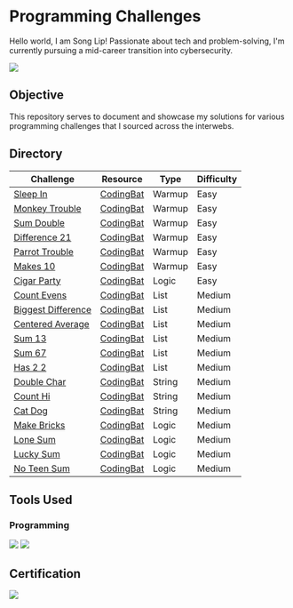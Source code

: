 # Programming Challenges

Hello world, I am Song Lip! Passionate about tech and problem-solving, I'm currently pursuing a mid-career transition into cybersecurity.

<a href="https://www.linkedin.com/in/song-lip-lim/"><img src="https://img.shields.io/badge/-LinkedIn-0072b1?&style=for-the-badge&logo=linkedin&logoColor=white" /></a>

## Objective

This repository serves to document and showcase my solutions for various programming challenges that I sourced across the interwebs.

## Directory

| Challenge          | Resource           | Type               | Difficulty         |
|--------------------|--------------------|--------------------|--------------------|
|<a href="Sleep In">Sleep In</a>|<a href="https://codingbat.com/python">CodingBat</a>|Warmup|Easy|
|<a href="Monkey Trouble">Monkey Trouble</a>|<a href="https://codingbat.com/python">CodingBat</a>|Warmup|Easy|
|<a href="Sum Double">Sum Double</a>|<a href="https://codingbat.com/python">CodingBat</a>|Warmup|Easy|
|<a href="Difference 21">Difference 21</a>|<a href="https://codingbat.com/python">CodingBat</a>|Warmup|Easy|
|<a href="Parrot Trouble">Parrot Trouble</a>|<a href="https://codingbat.com/python">CodingBat</a>|Warmup|Easy|
|<a href="Makes 10">Makes 10</a>|<a href="https://codingbat.com/python">CodingBat</a>|Warmup|Easy|
|<a href="Cigar Party">Cigar Party</a>|<a href="https://codingbat.com/python">CodingBat</a>|Logic|Easy|
|<a href="Count Evens">Count Evens</a>|<a href="https://codingbat.com/python">CodingBat</a>|List|Medium|
|<a href="Biggest Difference">Biggest Difference</a>|<a href="https://codingbat.com/python">CodingBat</a>|List|Medium|
|<a href="Centered Average">Centered Average</a>|<a href="https://codingbat.com/python">CodingBat</a>|List|Medium|
|<a href="Sum 13">Sum 13</a>|<a href="https://codingbat.com/python">CodingBat</a>|List|Medium|
|<a href="Sum 67">Sum 67</a>|<a href="https://codingbat.com/python">CodingBat</a>|List|Medium|
|<a href="Has 2 2">Has 2 2</a>|<a href="https://codingbat.com/python">CodingBat</a>|List|Medium|
|<a href="Double Char">Double Char</a>|<a href="https://codingbat.com/python">CodingBat</a>|String|Medium|
|<a href="Count Hi">Count Hi</a>|<a href="https://codingbat.com/python">CodingBat</a>|String|Medium|
|<a href="Cat Dog">Cat Dog</a>|<a href="https://codingbat.com/python">CodingBat</a>|String|Medium|
|<a href="Make Brick">Make Bricks</a>|<a href="https://codingbat.com/python">CodingBat</a>|Logic|Medium|
|<a href="Lone Sum">Lone Sum</a>|<a href="https://codingbat.com/python">CodingBat</a>|Logic|Medium|
|<a href="Lucky Sum">Lucky Sum</a>|<a href="https://codingbat.com/python">CodingBat</a>|Logic|Medium|
|<a href="No Teen Sum">No Teen Sum</a>|<a href="https://codingbat.com/python">CodingBat</a>|Logic|Medium|

## Tools Used

### Programming
<div>
    <img src="https://img.shields.io/badge/-Python-3776AB?&style=for-the-badge&logo=Python&logoColor=white" />
    <img src="https://img.shields.io/badge/-VS_Code-007ACC?&style=for-the-badge&logo=Visual-Studio-Code&logoColor=white" />
</div>

## Certification
<div>
    <a href="https://coursera.org/share/1a7721968c5913a303e5f9c81517ea2e"><img src="https://images.credly.com/size/340x340/images/0bf0f2da-a699-4c82-82e2-56dcf1f2e1c7/image.png" /></a>
</div>
